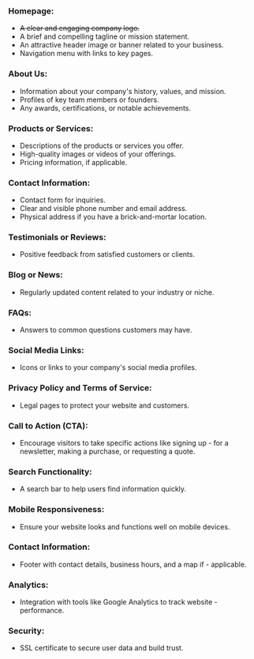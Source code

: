 
### Homepage:

- ~~A clear and engaging company logo.~~
- A brief and compelling tagline or mission statement.
- An attractive header image or banner related to your business.
- Navigation menu with links to key pages.

### About Us:

- Information about your company's history, values, and mission.
- Profiles of key team members or founders.
- Any awards, certifications, or notable achievements.

### Products or Services:

- Descriptions of the products or services you offer.
- High-quality images or videos of your offerings.
- Pricing information, if applicable.

### Contact Information:

- Contact form for inquiries.
- Clear and visible phone number and email address.
- Physical address if you have a brick-and-mortar location.

### Testimonials or Reviews:

- Positive feedback from satisfied customers or clients.

### Blog or News:

- Regularly updated content related to your industry or niche.

### FAQs:

- Answers to common questions customers may have.

### Social Media Links:

- Icons or links to your company's social media profiles.

### Privacy Policy and Terms of Service:

- Legal pages to protect your website and customers.

### Call to Action (CTA):

- Encourage visitors to take specific actions like signing up - for a newsletter, making a purchase, or requesting a quote.

### Search Functionality:

- A search bar to help users find information quickly.

### Mobile Responsiveness:

- Ensure your website looks and functions well on mobile devices.

### Contact Information:

- Footer with contact details, business hours, and a map if - applicable.

### Analytics:

- Integration with tools like Google Analytics to track website - performance.

### Security:

- SSL certificate to secure user data and build trust.
